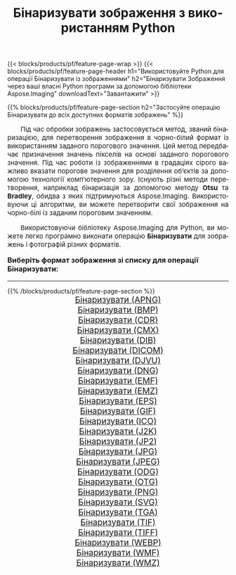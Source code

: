 ﻿---
title: Бінаризувати зображення з використанням Python 
weight: 3920
url: /uk/python-net/binarize/ 
lang: uk
langdirlevel: 2
locales: zh-hans,ja,it,ru,de,es,fr,nl,id,lt,pl,pt,vi,tr,ko,zh-hant,ar,hi,th,sv,cs,uk,he
description: Застосування бібліотеки Aspose.Imaging до зображень і фотографій Бінаризувати за допомогою ваших власних програм Python і серверних API.
---

{{< blocks/products/pf/feature-page-wrap >}}
{{< blocks/products/pf/feature-page-header h1="Використовуйте Python для операції Бінаризувати із зображеннями" h2="Бінаризувати Зображення через ваші власні Python програми за допомогою бібліотеки Aspose.Imaging" downloadText="Завантажити" >}}


{{% blocks/products/pf/feature-page-section  h2="Застосуйте операцію Бінаризувати до всіх доступних форматів зображень" %}}
<p align="justify" style="text-indent:2em;font-size:15px;">
Під час обробки зображень застосовується метод, званий бінаризацією, для перетворення зображення в чорно-білий формат із використанням заданого порогового значення. Цей метод передбачає призначення значень пікселів на основі заданого порогового значення. Під час роботи із зображеннями в градаціях сірого важливо вказати порогове значення для розділення об’єктів за допомогою технології комп’ютерного зору. Існують різні методи перетворення, наприклад бінаризація за допомогою методу <b>Otsu</b> та <b>Bradley</b>, обидва з яких підтримуються Aspose.Imaging. Використовуючи ці алгоритми, ви можете перетворити свої зображення на чорно-білі із заданим пороговим значенням.
</p>
<p align="justify" style="text-indent:2em;font-size:15px;">
Використовуючи бібліотеку Aspose.Imaging для Python, ви можете легко програмно виконати операцію <b>Бінаризувати</b> для зображень і фотографій різних форматів.
</p>
<h3 style="margin-top:16px;">
Виберіть формат зображення зі списку для операції Бінаризувати:
</h3>
<hr/>
{{% /blocks/products/pf/feature-page-section %}}
<div class="container-fluid productfamilypage bg-gray">
    <div class="convertypes bg-gray agp-content section">
        <div class="container">
		<div class="row other-converters" style="gap: 10px;font-size: 19px;text-align:center;">
		    <div class='col-md-3 other-converter remove-lp remove-rp'><a href="/imaging/uk/python-net/binarize/apng/" style="padding:15px;">Бінаризувати (APNG)</a></div><div class='col-md-3 other-converter remove-lp remove-rp'><a href="/imaging/uk/python-net/binarize/bmp/" style="padding:15px;">Бінаризувати (BMP)</a></div><div class='col-md-3 other-converter remove-lp remove-rp'><a href="/imaging/uk/python-net/binarize/cdr/" style="padding:15px;">Бінаризувати (CDR)</a></div><div class='col-md-3 other-converter remove-lp remove-rp'><a href="/imaging/uk/python-net/binarize/cmx/" style="padding:15px;">Бінаризувати (CMX)</a></div><div class='col-md-3 other-converter remove-lp remove-rp'><a href="/imaging/uk/python-net/binarize/dib/" style="padding:15px;">Бінаризувати (DIB)</a></div><div class='col-md-3 other-converter remove-lp remove-rp'><a href="/imaging/uk/python-net/binarize/dicom/" style="padding:15px;">Бінаризувати (DICOM)</a></div><div class='col-md-3 other-converter remove-lp remove-rp'><a href="/imaging/uk/python-net/binarize/djvu/" style="padding:15px;">Бінаризувати (DJVU)</a></div><div class='col-md-3 other-converter remove-lp remove-rp'><a href="/imaging/uk/python-net/binarize/dng/" style="padding:15px;">Бінаризувати (DNG)</a></div><div class='col-md-3 other-converter remove-lp remove-rp'><a href="/imaging/uk/python-net/binarize/emf/" style="padding:15px;">Бінаризувати (EMF)</a></div><div class='col-md-3 other-converter remove-lp remove-rp'><a href="/imaging/uk/python-net/binarize/emz/" style="padding:15px;">Бінаризувати (EMZ)</a></div><div class='col-md-3 other-converter remove-lp remove-rp'><a href="/imaging/uk/python-net/binarize/eps/" style="padding:15px;">Бінаризувати (EPS)</a></div><div class='col-md-3 other-converter remove-lp remove-rp'><a href="/imaging/uk/python-net/binarize/gif/" style="padding:15px;">Бінаризувати (GIF)</a></div><div class='col-md-3 other-converter remove-lp remove-rp'><a href="/imaging/uk/python-net/binarize/ico/" style="padding:15px;">Бінаризувати (ICO)</a></div><div class='col-md-3 other-converter remove-lp remove-rp'><a href="/imaging/uk/python-net/binarize/j2k/" style="padding:15px;">Бінаризувати (J2K)</a></div><div class='col-md-3 other-converter remove-lp remove-rp'><a href="/imaging/uk/python-net/binarize/jp2/" style="padding:15px;">Бінаризувати (JP2)</a></div><div class='col-md-3 other-converter remove-lp remove-rp'><a href="/imaging/uk/python-net/binarize/jpg/" style="padding:15px;">Бінаризувати (JPG)</a></div><div class='col-md-3 other-converter remove-lp remove-rp'><a href="/imaging/uk/python-net/binarize/jpeg/" style="padding:15px;">Бінаризувати (JPEG)</a></div><div class='col-md-3 other-converter remove-lp remove-rp'><a href="/imaging/uk/python-net/binarize/odg/" style="padding:15px;">Бінаризувати (ODG)</a></div><div class='col-md-3 other-converter remove-lp remove-rp'><a href="/imaging/uk/python-net/binarize/otg/" style="padding:15px;">Бінаризувати (OTG)</a></div><div class='col-md-3 other-converter remove-lp remove-rp'><a href="/imaging/uk/python-net/binarize/png/" style="padding:15px;">Бінаризувати (PNG)</a></div><div class='col-md-3 other-converter remove-lp remove-rp'><a href="/imaging/uk/python-net/binarize/svg/" style="padding:15px;">Бінаризувати (SVG)</a></div><div class='col-md-3 other-converter remove-lp remove-rp'><a href="/imaging/uk/python-net/binarize/tga/" style="padding:15px;">Бінаризувати (TGA)</a></div><div class='col-md-3 other-converter remove-lp remove-rp'><a href="/imaging/uk/python-net/binarize/tif/" style="padding:15px;">Бінаризувати (TIF)</a></div><div class='col-md-3 other-converter remove-lp remove-rp'><a href="/imaging/uk/python-net/binarize/tiff/" style="padding:15px;">Бінаризувати (TIFF)</a></div><div class='col-md-3 other-converter remove-lp remove-rp'><a href="/imaging/uk/python-net/binarize/webp/" style="padding:15px;">Бінаризувати (WEBP)</a></div><div class='col-md-3 other-converter remove-lp remove-rp'><a href="/imaging/uk/python-net/binarize/wmf/" style="padding:15px;">Бінаризувати (WMF)</a></div><div class='col-md-3 other-converter remove-lp remove-rp'><a href="/imaging/uk/python-net/binarize/wmz/" style="padding:15px;">Бінаризувати (WMZ)</a></div>
                </div>
        </div>
    </div>
</div>
<br/>
